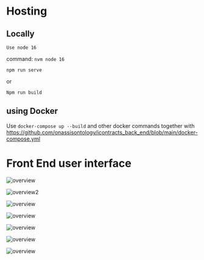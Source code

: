 # Hosting

## Locally

```Use node 16```

command:
```nvm node 16```

```npm run serve ```

or

```Npm run build```

## using Docker

Use 
```docker-compose up --build```
and other docker commands together with https://github.com/onassisontology/icontracts_back_end/blob/main/docker-compose.yml 


# Front End user interface 

![overview](example_ui_overview.PNG?raw=true "overview")

![overview2](example_ui_overview_2.PNG?raw=true "overview 2")

![overview](example_ui_contract_drafting_1.PNG?raw=true "overview ")

![overview](example_ui_contract_drafting_2.PNG?raw=true "overview ")

![overview](example_ui_evaluate_contract.PNG.PNG?raw=true "overview ")

![overview](example_ui_evaluate_contract_risks_and_additional_questions.PNG?raw=true "overview ")

![overview](example_ui_view_final_contract_data.PNG?raw=true "overview ")
